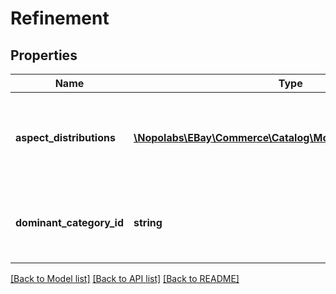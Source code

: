 # Refinement

## Properties
Name | Type | Description | Notes
------------ | ------------- | ------------- | -------------
**aspect_distributions** | [**\Nopolabs\EBay\Commerce\Catalog\Model\AspectDistribution[]**](AspectDistribution.md) | Contains information about one or more aspects that are associated with the category identified by dominantCategoryId. | [optional] 
**dominant_category_id** | **string** | The ID of the category that eBay determines is most likely to cover the products matching the search criteria. | [optional] 

[[Back to Model list]](../README.md#documentation-for-models) [[Back to API list]](../README.md#documentation-for-api-endpoints) [[Back to README]](../README.md)


